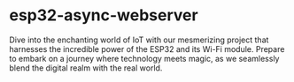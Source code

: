 # esp32-async-webserver
Dive into the enchanting world of IoT with our mesmerizing project that harnesses the incredible power of the ESP32 and its Wi-Fi module. Prepare to embark on a journey where technology meets magic, as we seamlessly blend the digital realm with the real world.
